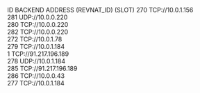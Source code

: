 ID    BACKEND ADDRESS (REVNAT_ID) (SLOT)
270   TCP://10.0.1.156       
281   UDP://10.0.0.220       
280   TCP://10.0.0.220       
282   TCP://10.0.0.220       
272   TCP://10.0.1.78        
279   TCP://10.0.1.184       
1     TCP://91.217.196.189   
278   UDP://10.0.1.184       
285   TCP://91.217.196.189   
286   TCP://10.0.0.43        
277   TCP://10.0.1.184       
